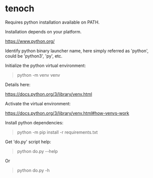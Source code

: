 # tenoch

Requires python installation available on PATH.

Installation depends on your platform.

https://www.python.org/

Identify python binary launcher name, here simply referred as 'python', could be 'python3', 'py', etc.

Initialize the python virtual environment:

> python -m venv venv

Details here:

https://docs.python.org/3/library/venv.html

Activate the virtual environment:

https://docs.python.org/3/library/venv.html#how-venvs-work

Install python dependencies:

> python -m pip install -r requirements.txt

Get 'do.py' script help:

> python do.py --help

Or

> python do.py -h